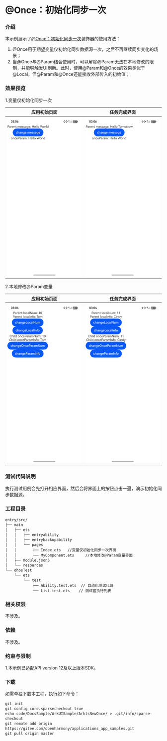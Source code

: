 # @Once：初始化同步一次

### 介绍

本示例展示了[@Once：初始化同步一次](https://gitcode.com/openharmony/docs/blob/master/zh-cn/application-dev/ui/state-management/arkts-new-once.md)装饰器的使用方法：

1. @Once用于期望变量仅初始化同步数据源一次，之后不再继续同步变化的场景；
2. 当@Once与@Param结合使用时，可以解除@Param无法在本地修改的限制，并能够触发UI刷新。此时，使用@Param和@Once的效果类似于@Local，但@Param和@Once还能接收外部传入的初始值；

### 效果预览

1.变量仅初始化同步一次

| 应用初始页面                                   | 任务完成界面                               |
|------------------------------------------|--------------------------------------|
| ![](screenshots/PreviousMyComponent.png) | ![](screenshots/NextMyComponent.png) |

2.本地修改@Param变量

| 应用初始页面                             | 任务完成界面                         |
|------------------------------------|--------------------------------|
| ![](screenshots/PreviousIndex.png) | ![](screenshots/NextIndex.png) |

### 测试代码说明

执行测试用例会先打开相应界面，然后会将界面上的按钮点击一遍，演示初始化同步数据源。

### 工程目录
```
entry/src/
├── main
│   ├── ets
│   │   ├── entryability
│   │   ├── entrybackupability
│   │   └── pages
│   │       ├── Index.ets   //变量仅初始化同步一次界面
│   │       └── MyComponent.ets     //本地修改@Param变量界面
│   ├── module.json5
│   └── resources
└── ohosTest
    └── ets
        └── test
            ├── Ability.test.ets  // 自动化测试代码
            └── List.test.ets    // 测试套执行列表

```

### 相关权限

不涉及。

### 依赖

不涉及。

### 约束与限制

1.本示例已适配API version 12及以上版本SDK。

### 下载

如需单独下载本工程，执行如下命令：

```
git init
git config core.sparsecheckout true
echo code/DocsSample/ArkUISample/ArktsNewOnce/ > .git/info/sparse-checkout
git remote add origin https://gitee.com/openharmony/applications_app_samples.git
git pull origin master
```
